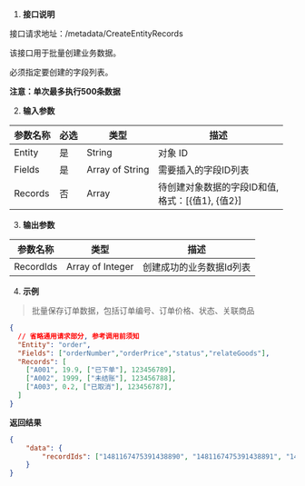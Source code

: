 1. **接口说明**

接口请求地址：/metadata/CreateEntityRecords

该接口用于批量创建业务数据。

必须指定要创建的字段列表。

**注意：单次最多执行500条数据**



2. **输入参数**

| 参数名称 | 必选 | 类型            | 描述                                                  |
| -------- | ---- | --------------- | ----------------------------------------------------- |
| Entity   | 是   | String          | 对象 ID                                               |
| Fields   | 是   | Array of String | 需要插入的字段ID列表                                  |
| Records  | 否   | Array           | 待创建对象数据的字段ID和值,<br />格式：[{值1}, {值2}] |

3. **输出参数**

| 参数名称  | 类型             | 描述                     |
| --------- | ---------------- | ------------------------ |
| RecordIds | Array of Integer | 创建成功的业务数据Id列表 |

4. **示例**

> 批量保存订单数据，包括订单编号、订单价格、状态、关联商品

```json
{
  // 省略通用请求部分, 参考调用前须知
  "Entity": "order",
  "Fields": ["orderNumber","orderPrice","status","relateGoods"],
  "Records": [
    ["A001", 19.9, ["已下单"], 123456789],
    ["A002", 1999, ["未结账"], 123456788],
    ["A003", 0.2, ["已取消"], 123456787],
  ]
}
```



**返回结果**

```json
{
    "data": {
        "recordIds": ["1481167475391438890", "1481167475391438891", "1481167475391438892"]
    }
}
```

